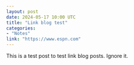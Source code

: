 ```yaml
---
layout: post
date: 2024-05-17 10:00 UTC
title: "Link blog test"
categories:
- "Notes"
link: "https://www.espn.com"
---
```


This is a test post to test link blog posts. Ignore it.

<!---more--->
